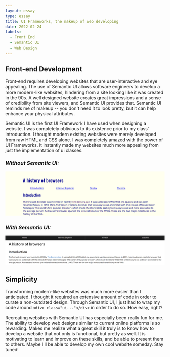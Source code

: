 ```yaml
---
layout: essay
type: essay
title: UI Frameworks, the makeup of web developing
date: 2022-02-24
labels:
  - Front End
  - Semantic UI
  - Web Design
---
```


## Front-end Development

Front-end requires developing websites that are user-interactive and eye appealing. The use of Semantic UI allows software engineers to develop a more modern-like websites, hindering from a site looking like it was created in the 90s. A well designed website creates great impressions and a sense of credibility from site viewers, and Semantic UI provides that. Semantic UI reminds me of makeup -- you don't need it to look pretty, but it can help enhance your physical attributes.

Semantic UI is the first UI Framework I have used when designing a website. I was completely oblivious to its existence prior to my class' introduction. I thought modern existing websites were merely developed from raw HTML and CSS alone. I was completely amazed with the power of UI Frameworks. It instantly made my websites much more appealing from just the implementation of ui classes.


### *Without Semantic UI:*

<img class="ui image" src="../images/pre-semantic-ui.png" width="800px"> 



### *With Semantic UI:*


<img class="ui image" src="../images/post-semantic-ui.png" width="800px"> 

## Simplicity
Transforming modern-like websites was much more easier than I anticipated. I thought it required an extensive amount of code in order to curate a non-outdated design. Through Semantic UI, I just had to wrap my code around ```<div> class="ui..."</div>``` in order to do so. How easy, right?

Recreating websites with Semantic UI has especially been really fun for me. The ability to develop web designs similar to current online platforms is so rewarding. Makes me realize what a great skill it truly is to know how to develop a website that not only is functional, but pretty as well. It is motivating to learn and improve on these skills, and be able to present them to others. Maybe I'll be able to develop my own cool website someday. Stay tuned! 
